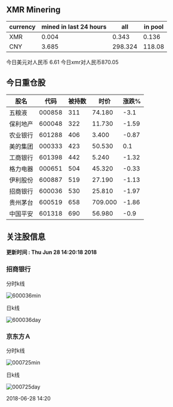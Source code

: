 ## XMR Minering

|currency|mined in last 24 hours|all|in pool|
|---|---|---|---|
|XMR|0.004|0.343|0.136|
|CNY|3.685|298.324|118.08|

今日美元对人民币 6.61	今日xmr对人民币870.05


## 今日重仓股 

|股名|代码|被持数|时价|涨跌%|
|---|---|---|---|---|
|五粮液|000858|311|74.180|-3.1|
|保利地产|600048|322|11.730|-1.59|
|农业银行|601288|406|3.400|-0.87|
|美的集团|000333|423|50.530|0.1|
|工商银行|601398|442|5.240|-1.32|
|格力电器|000651|504|45.320|-0.33|
|伊利股份|600887|519|27.190|-1.13|
|招商银行|600036|530|25.810|-1.97|
|贵州茅台|600519|658|709.000|-1.86|
|中国平安|601318|690|56.980|-0.9|

## 关注股信息
**更新时间 : Thu Jun 28 14:20:18 2018**
### 招商银行 
分时k线

![600036min](http://image.sinajs.cn/newchart/min/n/sh600036.gif)

日k线

![600036day](http://image.sinajs.cn/newchart/daily/n/sh600036.gif)

### 京东方Ａ 
分时k线

![000725min](http://image.sinajs.cn/newchart/min/n/sz000725.gif)

日k线

![000725day](http://image.sinajs.cn/newchart/daily/n/sz000725.gif)

2018-06-28 14:20